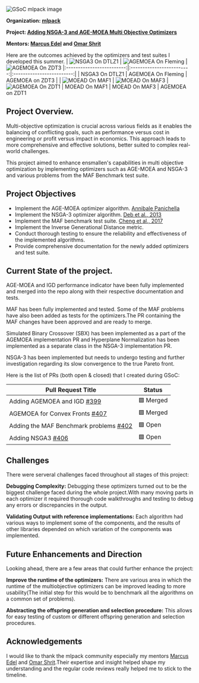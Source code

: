 ![GSoC mlpack image](src/gsoc-mlpack.png)

**Organization: [mlpack](https://github.com/mlpack)**

**Project: [Adding NSGA-3 and AGE-MOEA Multi Objective Optimizers](https://summerofcode.withgoogle.com/programs/2024/projects/CIHE5bCy)**

**Mentors: [Marcus Edel](https://github.com/zoq) and [Omar Shrit](https://github.com/shrit)**


Here are the outcomes achieved by the optimizers and test suites I developed this summer.
| ![NSGA3 On DTLZ1](src/dtlz1.png) | ![AGEMOEA On Fleming](src/fleming.png) | ![AGEMOEA On ZDT3](src/ZDT3.png) 
|:-------------------------:|:-------------------------:|:-------------------------:|
| NSGA3 On DTLZ1 | AGEMOEA On Fleming | AGEMOEA on ZDT3 |
| ![MOEAD On MAF1](src/MAF1.png) | ![MOEAD On MAF3](src/MAF3.png) | ![AGEMOEA On ZDT1](src/ZDT.png)
| MOEAD On MAF1 | MOEAD On MAF3 | AGEMOEA on ZDT1

## Project Overview.

Multi-objective optimization is crucial across various fields as it enables the balancing of conflicting goals, such as performance versus cost in engineering or profit versus impact in economics. This approach leads to more comprehensive and effective solutions, better suited to complex real-world challenges.


This project aimed to enhance ensmallen's capabilities in multi objective optimization by implementing optimizers such as AGE-MOEA and NSGA-3 and various problems from the MAF Benchmark test suite. 

## Project Objectives

- Implement the AGE-MOEA optimizer algorithm. [Annibale Panichella](https://doi.org/10.1145/3321707.3321839)
- Implement the NSGA-3 optimizer algorithm. [Deb et al., 2013](https://www.egr.msu.edu/~kdeb/papers/k2012009.pdf)
- Implement the MAF benchmark test suite. [Cheng et al., 2017](https://www.researchgate.net/publication/315446832_A_benchmark_test_suite_for_evolutionary_many-objective_optimization)
- Implement the Inverse Generational Distance metric.
- Conduct thorough testing to ensure the reliability and effectiveness of the implemented algorithms.
- Provide comprehensive documentation for the newly added optimizers and test suite.

## Current State of the project.

AGE-MOEA and IGD performance indicator have been fully implemented and merged into the repo along with their respective documentation and tests.

MAF has been fully implemented and tested. Some of the MAF problems have also been added as tests for the optimizers.The PR containing the MAF changes have been approved and are ready to merge.

Simulated Binary Crossover (SBX) has been implemented as a part of the AGEMOEA implementation PR and Hyperplane Normalization has been implemented as a separate class in the NSGA-3 implementation PR.

NSGA-3 has been implemented but needs to undergo testing and further investigation regarding its slow convergence to the true Pareto front.

Here is the list of PRs (both open & closed) that I created during GSoC:

|Pull Request Title|Status|
|---|---|
| Adding AGEMOEA and IGD [#399](https://github.com/mlpack/ensmallen/pull/399)|:purple_square: Merged|
| AGEMOEA for Convex Fronts [#407](https://github.com/mlpack/ensmallen/pull/407)|:purple_square: Merged|
| Adding the MAF Benchmark problems [#402](https://github.com/mlpack/ensmallen/pull/402)|:green_square: Open|
| Adding NSGA3 [#406](https://github.com/mlpack/ensmallen/pull/406)|:green_square: Open|


## Challenges
There were serveral challenges faced throughout all stages of this project: 

**Debugging Complexity:** Debugging these optimizers turned out to be the biggest challenge faced during the whole project.With many moving parts in each optimizer it required thorough code walkthroughs and testing to debug any errors or discrepancies in the output.

**Validating Output with reference implementations:** Each algorithm had various ways to implement some of the components, and the results of other libraries depended on which variation of the components was implemented.

## Future Enhancements and Direction

Looking ahead, there are a few areas that could further enhance the project:

**Improve the runtime of the optimizers:** There are various area in which the runtime of the multiobjective optimizers can be improved leading to more usability(The initial step for this would be to benchmark all the algorithms on a common set of problems).

**Abstracting the offspring generation and selection procedure:** This allows for easy testing of custom or different offspring generation and selection procedures.

## Acknowledgements

I would like to thank the mlpack community especially my mentors [Marcus Edel](https://github.com/zoq) and [Omar Shrit](https://github.com/shrit).Their expertise and insight helped shape my understanding and the regular code reviews really helped me to stick to the timeline.

